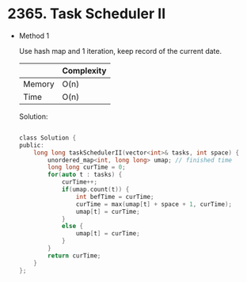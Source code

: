 # 2365. Task Scheduler II 
- Method 1

    Use hash map and 1 iteration, keep record of the current date.

    | |   Complexity  |
    | ----------- | ----------- | 
    |  Memory     | O(n) | 
    |      Time       |  O(n) | 


    Solution:

    ``` h

    class Solution {
    public:
        long long taskSchedulerII(vector<int>& tasks, int space) {
            unordered_map<int, long long> umap; // finished time
            long long curTime = 0;
            for(auto t : tasks) {
                curTime++;
                if(umap.count(t)) {
                    int befTime = curTime;
                    curTime = max(umap[t] + space + 1, curTime);
                    umap[t] = curTime;
                }
                else {
                    umap[t] = curTime;
                }
            }
            return curTime;
        }
    };

    ```

<!-- - Method 2

    This is another method.

    | |   Complexity  |
    | ----------- | ----------- | 
    |  Memory     | O(n) | 
    |      Time       |  O(n) | 


    Solution:

    ``` h



    ```

- Additional Knowledge:
       
    Here are some additional knowledge.



<br> -->